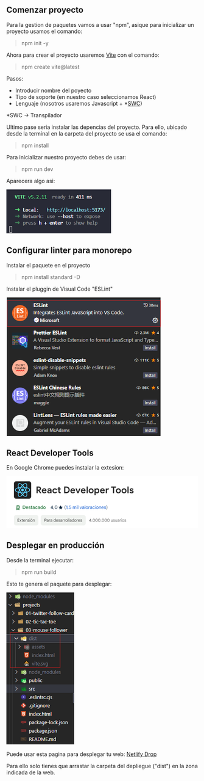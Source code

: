 ## Comenzar proyecto

Para la gestion de paquetes vamos a usar "npm", asique para inicializar un proyecto usamos el comando:

> npm init -y

Ahora para crear el proyecto usaremos [Vite](https://vitejs.dev/) con el comando:

> npm create vite@latest

Pasos:
- Introducir nombre del poyecto
- Tipo de soporte (en nuestro caso seleccionamos React)
- Lenguaje (nosotros usaremos Javascript + *[SWC](https://swc.rs/))

*SWC -> Transpilador

Ultimo pase seria instalar las depencias del proyecto. Para ello, ubicado desde la terminal en la carpeta del proyecto se usa el comando:

>npm install

Para inicializar nuestro proyecto debes de usar:

>npm run dev

Aparecera algo asi:

![alt text](image.png)

## Configurar linter para monorepo

Instalar el paquete en el proyecto

>npm install standard -D

Instalar el pluggin de Visual Code "ESLint"

![alt text](image2.png)

## React Developer Tools

En Google Chrome puedes instalar la extesion:

![alt text](image3.png)


## Desplegar en producción

Desde la terminal ejecutar:

> npm run build

Esto te genera el paquete para desplegar:

![alt text](image4.png)

Puede usar esta pagina para desplegar tu web: [Netlify Drop](https://app.netlify.com/drop)

Para ello solo tienes que arrastar la carpeta del depliegue ("dist") en la zona indicada de la web.